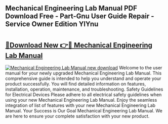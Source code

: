 ## Mechanical Engineering Lab Manual PDF Download Free - Part-Gnu User Guide Repair - Service Owner Edition YlYnu

# <h2><a href="http://bc60408.oget.top/?id=Mechanical+Engineering+Lab+Manual">🔗Download New 👉🔴 Mechanical Engineering Lab Manual</a></h2>

[![Mechanical Engineering Lab Manual new download](https://i.imgur.com/5g1atiW.png)](http://bc60408.oget.top/?id=Mechanical+Engineering+Lab+Manual)
Welcome to the user manual for your newly upgraded Mechanical Engineering Lab Manual. This comprehensive guide is intended to help you understand and operate your product successfully. You will find detailed information on features, installation, operation, maintenance, and troubleshooting. Safety Guidelines for Electrical Devices Please adhere to all electrical safety guidelines when using your new Mechanical Engineering Lab Manual. Enjoy the seamless integration of list of features with your new Mechanical Engineering Lab Manual. Your Success is Our Goal Mechanical Engineering Lab Manual. We are here to ensure your complete satisfaction with your new product.
